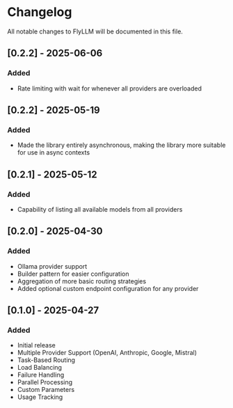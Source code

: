 # Changelog

All notable changes to FlyLLM will be documented in this file.

## [0.2.2] - 2025-06-06
### Added
- Rate limiting with wait for whenever all providers are overloaded

## [0.2.2] - 2025-05-19
### Added
- Made the library entirely asynchronous, making the library more suitable for use in async contexts

## [0.2.1] - 2025-05-12
### Added
- Capability of listing all available models from all providers

## [0.2.0] - 2025-04-30
### Added
- Ollama provider support
- Builder pattern for easier configuration
- Aggregation of more basic routing strategies
- Added optional custom endpoint configuration for any provider

## [0.1.0] - 2025-04-27
### Added
- Initial release
- Multiple Provider Support (OpenAI, Anthropic, Google, Mistral)
- Task-Based Routing
- Load Balancing
- Failure Handling
- Parallel Processing
- Custom Parameters
- Usage Tracking